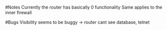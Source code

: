 #Notes
Currently the router has basically 0 functionality
Same applies to the inner firewall

#Bugs
Visibility seems to be buggy
-> router cant see database, telnet